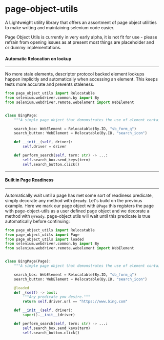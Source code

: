 # page-object-utils

A Lightweight utility library that offers an assortment of page object utilities to make writing
and maintaining selenium code easier.

Page Object Utils is currently in very early alpha, it is not fit for use - please refrain from opening
issues as at present most things are placeholder and or dummy implementations.


#### Automatic Relocation on lookup
------------------------------------
No more stale elements, descriptor protocol backed element lookups happen implicitly and automatically
when accessing an element.  This keeps tests more accurate and prevents staleness.

```python
from page_object_utils import Relocatable
from selenium.webdriver.common.by import By
from selenium.webdriver.remote.webelement import WebElement


class BingPage:
    """A simple page object that demonstrates the use of element containers."""

    search_box: WebElement = Relocatable(By.ID, "sb_form_q")
    search_button: WebElement = Relocatable(By.ID, "search_icon")

    def __init__(self, driver):
        self.driver = driver

    def perform_search(self, term: str) -> ...:
        self.search_box.send_keys(term)
        self.search_button.click()
```

-----

#### Built in Page Readiness
-----------------------------

Automatically wait until a page has met some sort of readiness predicate, simply
decorate any method with `@ready`.  Let's build on the previous example.  Here we
mark our page object with `@Page` this registers the page with page-object-utils
as a user defined page object and we decorate a method with `@ready`.  page-object
utils will wait until this predicate is true automatically before continuing:

```python
from page_object_utils import Relocatable
from page_object_utils import Page
from page_object_utils import loaded
from selenium.webdriver.common.by import By
from selenium.webdriver.remote.webelement import WebElement


class BingPage(Page):
    """A simple page object that demonstrates the use of element containers."""

    search_box: WebElement = Relocatable(By.ID, "sb_form_q")
    search_button: WebElement = Relocatable(By.ID, "search_icon")

    @loaded
    def _(self) -> bool:
        """Any predicate you desire."""
        return self.driver.url == "https://www.bing.com"

    def __init__(self, driver):
        super().__init__(driver)

    def perform_search(self, term: str) -> ...:
        self.search_box.send_keys(term)
        self.search_button.click()
```
